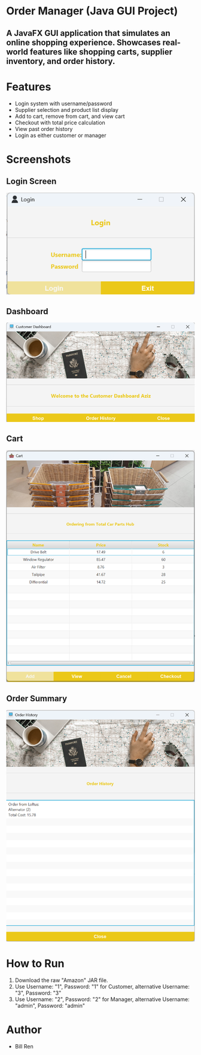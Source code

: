 # Order Manager (Java GUI Project)

## A JavaFX GUI application that simulates an online shopping experience. Showcases real-world features like shopping carts, supplier inventory, and order history.

# Features

- Login system with username/password
- Supplier selection and product list display
- Add to cart, remove from cart, and view cart
- Checkout with total price calculation
- View past order history
- Login as either customer or manager


# Screenshots

## Login Screen
![Login](screenshots/Login.png)

## Dashboard
![Dashboard](screenshots/Dashboard.png)

## Cart
![Cart](screenshots/Cart.png)

## Order Summary
![Order](screenshots/Order.png)



# How to Run
1. Download the raw "Amazon" JAR file.
2. Use Username: "1", Password: "1" for Customer, alternative Username: "3", Password: "3"
3. Use Username: "2", Password: "2" for Manager, alternative Username: "admin", Password: "admin"


# Author
- Bill Ren
